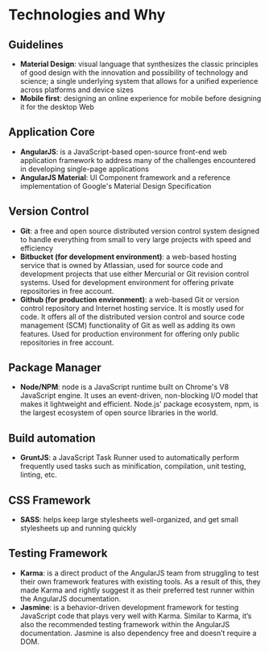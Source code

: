 # Technologies and Why #

## Guidelines ##
* __Material Design__: visual language that synthesizes the classic principles of good design with the innovation and possibility of technology and science; a single underlying system that allows for a unified experience across platforms and device sizes
* __Mobile first__: designing an online experience for mobile before designing it for the desktop Web

## Application Core ##
* __AngularJS__: is a JavaScript-based open-source front-end web application framework to address many of the challenges encountered in developing single-page applications
* __AngularJS Material__: UI Component framework and a reference implementation of Google's Material Design Specification

## Version Control ##
* __Git__: a free and open source distributed version control system designed to handle everything from small to very large projects with speed and efficiency
* __Bitbucket (for development environment)__: a web-based hosting service that is owned by Atlassian, used for source code and development projects that use either Mercurial or Git revision control systems. Used for development environment for offering private repositories in free account.
* __Github (for production environment)__: a web-based Git or version control repository and Internet hosting service. It is mostly used for code. It offers all of the distributed version control and source code management (SCM) functionality of Git as well as adding its own features. Used for production environment for offering only public repositories in free account.

## Package Manager ##
* __Node/NPM__: node is a JavaScript runtime built on Chrome's V8 JavaScript engine. It uses an event-driven, non-blocking I/O model that makes it lightweight and efficient. Node.js' package ecosystem, npm, is the largest ecosystem of open source libraries in the world.

## Build automation ##
* __GruntJS__: a JavaScript Task Runner used to automatically perform frequently used tasks such as minification, compilation, unit testing, linting, etc.

## CSS Framework ##
* __SASS__: helps keep large stylesheets well-organized, and get small stylesheets up and running quickly

## Testing Framework ##
* __Karma__: is a direct product of the AngularJS team from struggling to test their own framework features with existing tools. As a result of this, they made Karma and rightly suggest it as their preferred test runner within the AngularJS documentation.
* __Jasmine__: is a behavior-driven development framework for testing JavaScript code that plays very well with Karma. Similar to Karma, it’s also the recommended testing framework within the AngularJS documentation. Jasmine is also dependency free and doesn’t require a DOM.